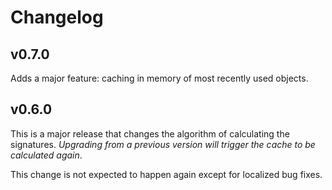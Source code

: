 # Changelog

## v0.7.0

Adds a major feature: caching in memory of most recently used objects.

## v0.6.0

This is a major release that changes
the algorithm of calculating the signatures. 
*Upgrading from a previous version will trigger the cache to be calculated again*.

This change is not expected to happen again except for localized bug fixes.